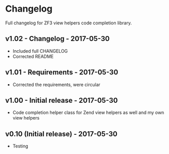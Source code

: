 # Changelog

Full changelog for ZF3 view helpers code completion library.

## v1.02 - Changelog - 2017-05-30

* Included full CHANGELOG
* Corrected README

## v1.01 - Requirements - 2017-05-30

* Corrected the requirements, were circular

## v1.00 - Initial release - 2017-05-30

* Code completion helper class for Zend view helpers as well and my own view helpers

## v0.10 (Initial release) - 2017-05-30

* Testing

